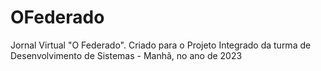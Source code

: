 # OFederado
 Jornal Virtual "O Federado". Criado para o Projeto Integrado da turma de Desenvolvimento de Sistemas - Manhã, no ano de 2023
